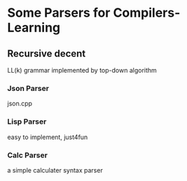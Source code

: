 # Some Parsers for Compilers-Learning

## Recursive decent
LL(k) grammar implemented by top-down algorithm

### Json Parser
json.cpp

### Lisp Parser
easy to implement, just4fun

### Calc Parser
a simple calculater syntax parser
